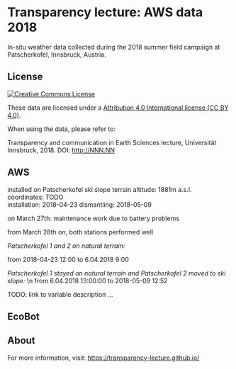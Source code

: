 # Transparency lecture: AWS data 2018

In-situ weather data collected during the 2018 summer field campaign at
Patscherkofel, Innsbruck, Austria.

## License

[![Creative Commons License](https://mirrors.creativecommons.org/presskit/buttons/88x31/svg/by.svg)](https://creativecommons.org/licenses/by/4.0/)


These data are licensed under a [Attribution 4.0 International license (CC BY 4.0)](https://creativecommons.org/licenses/by/4.0/).

When using the data, please refer to:

Transparency and communication in Earth Sciences lecture, Universität Innsbruck, 2018. DOI: http://NNN.NN

## AWS

installed on Patscherkofel ski slope terrain
altitude:  1881m a.s.l.  
coordinates: TODO  
installation: 2018-04-23 
dismantling:  2018-05-09 

on March 27th: maintenance work due to battery problems

from March 28th on, both stations performed well

*Patscherkofel 1 and 2 on natural terrain:*

from  2018-04-23 12:00  to 6.04.2018 9:00

*Patscherkofel 1 stayed on natural terrain and Patscherkofel 2 moved to ski slope:* \n
from 6.04.2018 13:00:00 to 2018-05-09 12:52

TODO: link to variable description ...

## EcoBot

## About

For more information, visit: https://transparency-lecture.github.io/
